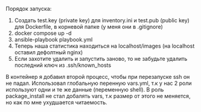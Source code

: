 Порядок запуска:
1) Создать test.key (private key) для inventory.ini и test.pub (public key) для Dockerfile, в корневой папке (у меня они в .gitignore)
2) docker compose up -d
3) ansible-playbook playbook.yml
5) Теперь наша статистика находиться на localhost/images (на localhost оставил дефолтный nginx)
6) Если захотите удалить и запустить заново, то не забудьте удалить последний ключ из .ssh/known_hosts

В контейнер я добавил второй процесс, чтобы при перезапуске ssh он не падал. Использовал глобальную перенную vars.yml, т.к у нас 2 роли используют одни и те же данные (переменную shell). В роль package_install не стал добалять vars, т.к размер от этого не меняется, но как по мне ухудшается читаемость. 
